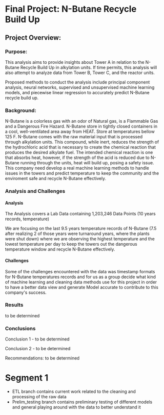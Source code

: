 # Final Project: N-Butane Recycle Build Up

## Project Overview:

### Purpose:

This analysis aims to provide insights about Tower A in relation to the N-Butane Recycle Build Up in alkylation units. If time permits, this analysis will also attempt to analyze data from Tower B, Tower C, and the reactor units. 

Proposed methods to conduct the analysis include principal component analysis, neural networks, supervised and unsupervised machine learning models, and piecewise linear regression to accurately predict N-Butane recycle build up. 


### Background:
N-Butane is a colorless gas with an odor of Natural gas, is a Flammable Gas and a Dangerous Fire Hazard. N-Butane store in tightly closed containers in a cool, well-ventilated area away from HEAT. Store at temperatures bellow 125 F. N-Butane comes with the raw material input that is processed through alkylation units. This compound, while inert, reduces the strength of the hydrochloric acid that is necessary to create the chemical reaction that produces the desired alkylate fuel. The intended chemical reaction is one that absorbs heat, however, if the strength of the acid is reduced due to N-Butane running through the units, heat will build up, posing a safety issue. This company need develop a real machine learning methods to handle issues in the towers and predict temperature to keep the community and the enviroment safe and recycle N-Butane effectively.


### Analysis and Challenges

#### Analysis

The Analysis covers a Lab Data containing 1,203,246 Data Points (10 years records, temperature)

We are focusing on the last 9.5 years temperature records of N-Butane (7.5 after realizing 2 of those years were turnaround years, where the plants were shut down) where we are observing the highest temperature and the lowest temperature per day to keep the towers out the dangerous temperature window and recycle N-Butane effectively.

#### Challenges
Some of the challenges encountered with the data was timestamp formats for N-Butane temperatures records and for us as a group decide what kind of machine learning and cleaning data methods use for this project in order to have a better data view and generate Model accurate to contribute to this company's success.

### Results 
to be determined

### Conclusions
Conclusion 1 - to be determined

Conclusion 2 - to be determined


Recommendations: to be determined


# Segment 1
- ETL branch contains current work related to the cleaning and processing of the raw data
- Prelim_testing branch contains preliminary testing of different models and general playing around with the data to better understand it